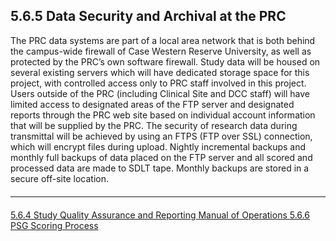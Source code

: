 ## 5.6.5 Data Security and Archival at the PRC

The PRC data systems are part of a local area network that is both behind the campus-wide firewall of Case Western Reserve University, as well as protected by the PRC’s own software firewall. Study data will be housed on several existing servers which will have dedicated storage space for this project, with controlled access only to PRC staff involved in this project. Users outside of the PRC (including Clinical Site and DCC staff) will have limited access to designated areas of the FTP server and designated reports through the PRC web site based on individual account information that will be supplied by the PRC. The security of research data during transmittal will be achieved by using an FTPS (FTP over SSL) connection, which will encrypt files during upload. Nightly incremental backups and monthly full backups of data placed on the FTP server and all scored and processed data are made to SDLT tape. Monthly backups are stored in a secure off-site location.


<hr class="soften" style="margin-top: 20px;margin-bottom: 20px;"/>

<div class="center">
<div class="btn-group">
  <a href=":pages_path:/manuals/polysomnography-reading-center/5-06-04-study-quality-assurance-and-reporting.md" class="btn btn-default">
    <span class="glyphicon glyphicon-chevron-left"></span>
    5.6.4 Study Quality Assurance and Reporting
  </a>

  <a href=":pages_path:/manuals/polysomnography-reading-center/5-00-mop-toc.md" class="btn btn-default">
    <span class="glyphicon glyphicon-chevron-up"></span>
    Manual of Operations
  </a>

  <a href=":pages_path:/manuals/polysomnography-reading-center/5-06-06-psg-scoring-process.md" class="btn btn-success">
    5.6.6 PSG Scoring Process
    <span class="glyphicon glyphicon-chevron-right"></span>
  </a>
</div>
</div>
